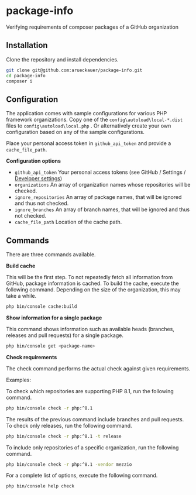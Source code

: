 # package-info

Verifying requirements of composer packages of a GitHub organization

## Installation

Clone the repository and install dependencies.

```bash
git clone git@github.com:arueckauer/package-info.git
cd package-info
composer i
```

## Configuration

The application comes with sample configurations for various PHP framework organizations. Copy one of the `config\autoload\local-*.dist` files to `config\autoload\local.php` . Or alternatively create your own configuration based on any of the sample configurations.

Place your personal access token in `github_api_token` and provide a `cache_file_path`.

**Configuration options**

- `github_api_token` Your personal access tokens (see GitHub / Settings / [Developer settings](https://github.com/settings/tokens))
- `organizations` An array of organization names whose repositories will be checked.
- `ignore_repositories` An array of package names, that will be ignored and thus not checked.
- `ignore_branches` An array of branch names, that will be ignored and thus not checked.
- `cache_file_path` Location of the cache path.

## Commands

There are three commands available.

**Build cache**

This will be the first step. To not repeatedly fetch all information from GitHub, package information is cached. To build the cache, execute the following command. Depending on the size of the organization, this may take a while.

```bash
php bin/console cache:build
```

**Show information for a single package**

This command shows information such as available heads (branches, releases and pull requests) for a single package.

```bash
php bin/console get <package-name>
```

**Check requirements**

The check command performs the actual check against given requirements.

Examples:

To check which repositories are supporting PHP 8.1, run the following command.

```bash
php bin/console check -r php:^8.1
```

The results of the previous command include branches and pull requests. To check only releases, run the following command.

```bash
php bin/console check -r php:^8.1 -t release
```

To include only repositories of a specific organization, run the following command.

```bash
php bin/console check -r php:^8.1 -vendor mezzio
```

For a complete list of options, execute the following command.

```bash
php bin/console help check
```
